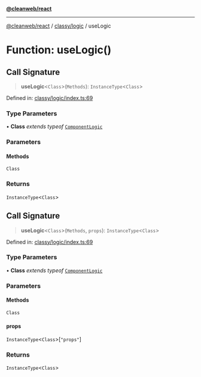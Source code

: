 [**@cleanweb/react**](../../../README.md)

***

[@cleanweb/react](../../../modules.md) / [classy/logic](../README.md) / useLogic

# Function: useLogic()

## Call Signature

> **useLogic**\<`Class`\>(`Methods`): `InstanceType`\<`Class`\>

Defined in: [classy/logic/index.ts:69](https://github.com/cleanjsweb/neat-react/blob/14baaff619a13096b0ac0ffe8ec82445197edebb/classy/logic/index.ts#L69)

### Type Parameters

• **Class** *extends* *typeof* [`ComponentLogic`](../classes/ComponentLogic.md)

### Parameters

#### Methods

`Class`

### Returns

`InstanceType`\<`Class`\>

## Call Signature

> **useLogic**\<`Class`\>(`Methods`, `props`): `InstanceType`\<`Class`\>

Defined in: [classy/logic/index.ts:69](https://github.com/cleanjsweb/neat-react/blob/14baaff619a13096b0ac0ffe8ec82445197edebb/classy/logic/index.ts#L69)

### Type Parameters

• **Class** *extends* *typeof* [`ComponentLogic`](../classes/ComponentLogic.md)

### Parameters

#### Methods

`Class`

#### props

`InstanceType`\<`Class`\>\[`"props"`\]

### Returns

`InstanceType`\<`Class`\>
